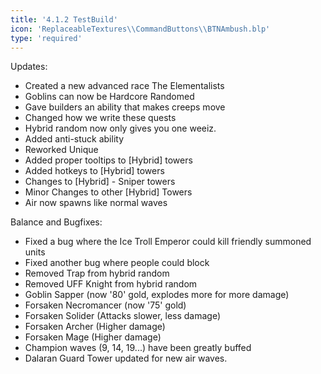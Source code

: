 ```yaml
---
title: '4.1.2 TestBuild'
icon: 'ReplaceableTextures\\CommandButtons\\BTNAmbush.blp'
type: 'required'
---
```

Updates:
 - Created a new advanced race The Elementalists
 - Goblins can now be Hardcore Randomed
 - Gave builders an ability that makes creeps move
 - Changed how we write these quests
 - Hybrid random now only gives you one weeiz.
 - Added anti-stuck ability
 - Reworked Unique
 - Added proper tooltips to [Hybrid] towers
 - Added hotkeys to [Hybrid] towers
 - Changes to [Hybrid] - Sniper towers
 - Minor Changes to other [Hybrid] Towers
 - Air now spawns like normal waves

Balance and Bugfixes:
- Fixed a bug where the Ice Troll Emperor could kill friendly summoned units
- Fixed another bug where people could block
- Removed Trap from hybrid random
- Removed UFF Knight from hybrid random
- Goblin Sapper (now '80' gold, explodes more for more damage)
- Forsaken Necromancer (now '75' gold)
- Forsaken Solider (Attacks slower, less damage)
- Forsaken Archer (Higher damage)
- Forsaken Mage (Higher damage)
- Champion waves (9, 14, 19...) have been greatly buffed
- Dalaran Guard Tower updated for new air waves.
